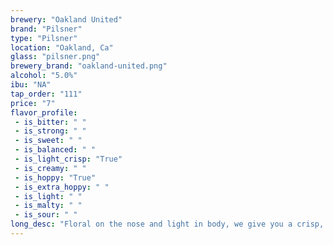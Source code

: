 ```yaml
---
brewery: "Oakland United"
brand: "Pilsner"
type: "Pilsner"
location: "Oakland, Ca"
glass: "pilsner.png"
brewery_brand: "oakland-united.png"
alcohol: "5.0%"
ibu: "NA"
tap_order: "111"
price: "7"
flavor_profile:
 - is_bitter: " "
 - is_strong: " "
 - is_sweet: " "
 - is_balanced: " "
 - is_light_crisp: "True"
 - is_creamy: " "
 - is_hoppy: "True"
 - is_extra_hoppy: " "
 - is_light: " "
 - is_malty: " "
 - is_sour: " "
long_desc: "Floral on the nose and light in body, we give you a crisp, well-balanced lager thats sure to please and pairs with everything from pizza to pate."
---
```


